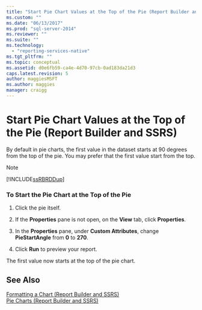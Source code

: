 ```yaml
---
title: "Start Pie Chart Values at the Top of the Pie (Report Builder and SSRS) | Microsoft Docs"
ms.custom: ""
ms.date: "06/13/2017"
ms.prod: "sql-server-2014"
ms.reviewer: ""
ms.suite: ""
ms.technology: 
  - "reporting-services-native"
ms.tgt_pltfrm: ""
ms.topic: conceptual
ms.assetid: d0e6fb59-ca4e-4d70-97cb-0ad183da21d3
caps.latest.revision: 5
author: maggiesMSFT
ms.author: maggies
manager: craigg
---
```

# Start Pie Chart Values at the Top of the Pie (Report Builder and SSRS)
  By default in pie charts, the first value in the dataset starts at 90 degrees from the top of the pie. You may prefer that the first value start from the top.  
  
> [!NOTE]  
>  [!INCLUDE[ssRBRDDup](../../includes/ssrbrddup-md.md)]  
  
### To Start the Pie Chart at the Top of the Pie  
  
1.  Click the pie itself.  
  
2.  If the **Properties** pane is not open, on the **View** tab, click **Properties**.  
  
3.  In the **Properties** pane, under **Custom Attributes**, change **PieStartAngle** from **0** to **270**.  
  
4.  Click **Run** to preview your report.  
  
 The first value now starts at the top of the pie chart.  
  
## See Also  
 [Formatting a Chart &#40;Report Builder and SSRS&#41;](formatting-a-chart-report-builder-and-ssrs.md)   
 [Pie Charts &#40;Report Builder and SSRS&#41;](charts-report-builder-and-ssrs.md)  
  
  
